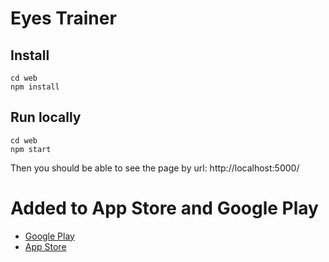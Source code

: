 # Eyes Trainer

## Install 
    
    cd web
    npm install
         
## Run locally 
    
    cd web
    npm start
    
Then you should be able to see the page by url: http://localhost:5000/

# Added to App Store and Google Play 
* [Google Play](https://play.google.com/store/apps/details?id=ca.eyefitness.app)
* [App Store](https://apps.apple.com/ca/app/eye-fitness-app/id1513814492)
